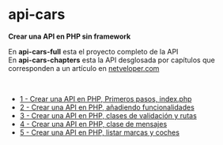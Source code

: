 # api-cars
<b>Crear una API en PHP sin framework</b>

En <b>api-cars-full</b> esta el proyecto completo de la API<br>
En <b>api-cars-chapters</b> esta la API desglosada por capítulos que corresponden a un artículo en <a href="https://netveloper.com">netveloper.com</a>

<br><ul>
<li><a href="/crear-una-api-en-php-primeros-pasos-index.php" target=_blank>1 - Crear una API en PHP, Primeros pasos, index.php</a>
<li><a href="/crear-una-api-en-php-añadiendo-funcionalidades" target=_blank>2 - Crear una API en PHP, añadiendo funcionalidades</a>
<li><a href="/crear-una-api-en-php-clases-de-validacion-y-rutas" target=_blank>3 - Crear una API en PHP, clases de validación y rutas</a>
<li><a href="/crear-una-api-en-php-clase-de-mensajes" target=_blank>4 - Crear una API en PHP, clase de mensajes</a>
<li><a href="/crear-una-api-en-php-listar-marcas-y-coches" target=_blank>5 - Crear una API en PHP, listar marcas y coches</a>
</ul>

